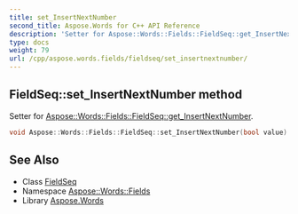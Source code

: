 ```yaml
---
title: set_InsertNextNumber
second_title: Aspose.Words for C++ API Reference
description: 'Setter for Aspose::Words::Fields::FieldSeq::get_InsertNextNumber.'
type: docs
weight: 79
url: /cpp/aspose.words.fields/fieldseq/set_insertnextnumber/
---
```

## FieldSeq::set_InsertNextNumber method


Setter for [Aspose::Words::Fields::FieldSeq::get_InsertNextNumber](../get_insertnextnumber/).

```cpp
void Aspose::Words::Fields::FieldSeq::set_InsertNextNumber(bool value)
```

## See Also

* Class [FieldSeq](../)
* Namespace [Aspose::Words::Fields](../../)
* Library [Aspose.Words](../../../)
